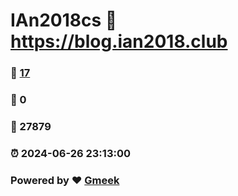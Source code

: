 # IAn2018cs :link: https://blog.ian2018.club 
### :page_facing_up: [17](https://blog.ian2018.club/tag.html) 
### :speech_balloon: 0 
### :hibiscus: 27879 
### :alarm_clock: 2024-06-26 23:13:00 
### Powered by :heart: [Gmeek](https://github.com/Meekdai/Gmeek)
